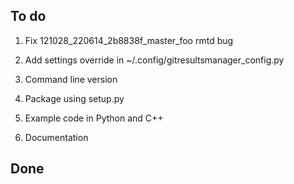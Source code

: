 To do
--------------

1. Fix 121028_220614_2b8838f_master_foo rmtd bug
1. Add settings override in ~/.config/gitresultsmanager_config.py

1. Command line version
1. Package using setup.py
1. Example code in Python and C++
1. Documentation


Done
--------------
